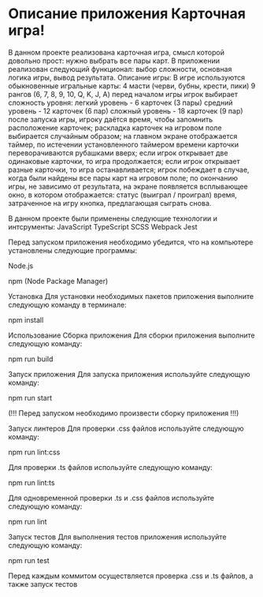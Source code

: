 # Описание приложения Карточная игра!
В данном проекте реализована карточная игра, смысл которой довольно прост: нужно выбрать все пары карт.
В приложении реализован следующий функционал: выбор сложности, основная логика игры, вывод результата.
Описание игры:
В игре используются обыкновенные игральные карты:
4 масти (черви, бубны, крести, пики)
9 рангов (6, 7, 8, 9, 10, Q, K, J, A)
перед началом игры игрок выбирает сложность уровня:
легкий уровень - 6 карточек (3 пары)
средний уровень - 12 карточек (6 пар)
сложный уровень - 18 карточек (9 пар)
после запуска игры, игроку даётся время, чтобы запомнить расположение карточек;
раскладка карточек на игровом поле выбирается случайным образом;
на главном экране отображается таймер, по истечении установленного таймером времени карточки переворачиваются рубашками вверх;
если игрок открывает две одинаковые карточки, то игра продолжается;
если игрок открывает разные карточки, то игра останавливается;
игрок побеждает в случае, когда были найдены все пары карт на игровом поле;
по окончанию игры, не зависимо от результата, на экране появляется всплывающее окно, в котором отображается:
статус (выиграл / проиграл)
время, затраченное на игру
кнопка, предлагающая сыграть снова.

В данном проекте были применены следующие технологии и интсрументы:
  JavaScript
  TypeScript
  SCSS
  Webpack
  Jest

Перед запуском приложения необходимо убедится, что на компьютере установлены следующие программы:

  Node.js
  
  npm (Node Package Manager)

Установка
Для установки необходимых пакетов приложения выполните следующую команду в терминале:

npm install

Использование
Сборка приложения
Для сборки приложения выполните следующую команду:

npm run build

Запуск приложения
Для запуска приложения используйте следующую команду:

npm run start

(!!! Перед запуском необходимо произвести сборку приложения !!!)

Запуск линтеров
Для проверки .css файлов используйте следующую команду:

npm run lint:css

Для проверки .ts файлов используйте следующую команду:

npm run lint:ts

Для одновременной проверки .ts и .css файлов используйте следующую команду:

npm run lint

Запуск тестов
Для выполнения тестов приложения используйте следующую команду:

npm run test

Перед каждым коммитом осуществляется проверка .css и .ts файлов, а также запуск тестов

